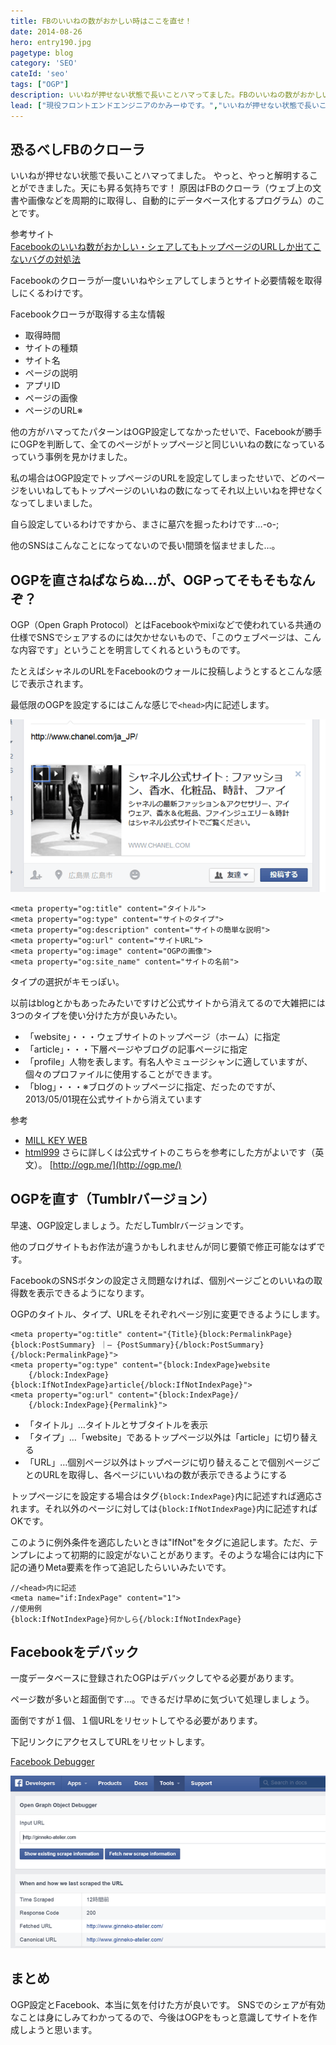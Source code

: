 ```yaml
---
title: FBのいいねの数がおかしい時はここを直せ！
date: 2014-08-26
hero: entry190.jpg
pagetype: blog
category: 'SEO'
cateId: 'seo'
tags: ["OGP"]
description: いいねが押せない状態で長いことハマってました。FBのいいねの数がおかしい時の修正方法について綴ります！やっと、やっと解明することができました。天にも昇る気持ちです！
lead: ["現役フロントエンドエンジニアのかみーゆです。","いいねが押せない状態で長いことハマってました。FBのいいねの数がおかしい時の修正方法について綴ります！やっと、やっと解明することができました。天にも昇る気持ちです！"]
---
```

## 恐るべしFBのクローラ
いいねが押せない状態で長いことハマってました。
やっと、やっと解明することができました。天にも昇る気持ちです！
原因はFBのクローラ（ウェブ上の文書や画像などを周期的に取得し、自動的にデータベース化するプログラム）のことです。

参考サイト<br>
[Facebookのいいね数がおかしい・シェアしてもトップページのURLしか出てこないバグの対処法](https://ushigyu.net/2012/05/11/fix_facebook_number_of_like/)

Facebookのクローラが一度いいねやシェアしてしまうとサイト必要情報を取得しにくるわけです。

Facebookクローラが取得する主な情報

* 取得時間
* サイトの種類
* サイト名
* ページの説明
* アプリID
* ページの画像
* ページのURL※

他の方がハマってたパターンはOGP設定してなかったせいで、Facebookが勝手にOGPを判断して、全てのページがトップページと同じいいねの数になっているっていう事例を見かけました。

私の場合はOGP設定でトップページのURLを設定してしまったせいで、どのページをいいねしてもトップページのいいねの数になってそれ以上いいねを押せなくなってしまいました。

自ら設定しているわけですから、まさに墓穴を掘ったわけです…-o-;

他のSNSはこんなことになってないので長い間頭を悩ませました…。

## OGPを直さねばならぬ…が、OGPってそもそもなんぞ？
OGP（Open Graph Protocol）とはFacebookやmixiなどで使われている共通の仕様でSNSでシェアするのには欠かせないもので、「このウェブページは、こんな内容です」ということを明言してくれるというものです。

たとえばシャネルのURLをFacebookのウォールに投稿しようとするとこんな感じで表示されます。

最低限のOGPを設定するにはこんな感じで`<head>`内に記述します。

![シャネルのURLをFacebookのウォール](./images/2014/entry190-1.png)

```
<meta property="og:title" content="タイトル">
<meta property="og:type" content="サイトのタイプ">
<meta property="og:description" content="サイトの簡単な説明">
<meta property="og:url" content="サイトURL">
<meta property="og:image" content="OGPの画像">
<meta property="og:site_name" content="サイトの名前">
```
タイプの選択がキモっぽい。

以前はblogとかもあったみたいですけど公式サイトから消えてるので大雑把には3つのタイプを使い分けた方が良いみたい。

* 「website」・・・ウェブサイトのトップページ（ホーム）に指定
* 「article」・・・下層ページやブログの記事ページに指定
* 「profile」人物を表します。有名人やミュージシャンに適していますが、個々のプロファイルに使用することができます。
* 「blog」・・・※ブログのトップページに指定、だったのですが、2013/05/01現在公式サイトから消えています

参考
* [MILL KEY WEB](http://millkeyweb.com/facebook-ogp/)
* [html999](http://html999.sitemix.jp/)
さらに詳しくは公式サイトのこちらを参考にした方がよいです（英文）。
[http://ogp.me/](http://ogp.me/)

## OGPを直す（Tumblrバージョン）
早速、OGP設定しましょう。ただしTumblrバージョンです。

他のブログサイトもお作法が違うかもしれませんが同じ要領で修正可能なはずです。

FacebookのSNSボタンの設定さえ問題なければ、個別ページごとのいいねの取得数を表示できるようになります。

OGPのタイトル、タイプ、URLをそれぞれページ別に変更できるようにします。
```
<meta property="og:title" content="{Title}{block:PermalinkPage}{block:PostSummary} ｜— {PostSummary}{/block:PostSummary}{/block:PermalinkPage}">
<meta property="og:type" content="{block:IndexPage}website
	{/block:IndexPage}{block:IfNotIndexPage}article{/block:IfNotIndexPage}">
<meta property="og:url" content="{block:IndexPage}/
	{/block:IndexPage}{Permalink}">
```

* 「タイトル」…タイトルとサブタイトルを表示
* 「タイプ」…「website」であるトップページ以外は「article」に切り替える
* 「URL」…個別ページ以外はトップページに切り替えることで個別ページごとのURLを取得し、各ページにいいねの数が表示できるようにする

トップページにを設定する場合はタグ`{block:IndexPage}`内に記述すれば適応されます。それ以外のページに対しては`{block:IfNotIndexPage}`内に記述すればOKです。

このように例外条件を適応したいときは"IfNot"をタグに追記します。ただ、テンプレによって初期的に設定がないことがあります。そのような場合には<head>内に下記の通りMeta要素を作って追記したらいいみたいです。

```
//<head>内に記述
<meta name="if:IndexPage" content="1">
//使用例
{block:IfNotIndexPage}何かしら{/block:IfNotIndexPage}
```

## Facebookをデバック
一度データベースに登録されたOGPはデバックしてやる必要があります。

ページ数が多いと超面倒です…。できるだけ早めに気づいて処理しましょう。

面倒ですが１個、１個URLをリセットしてやる必要があります。

下記リンクにアクセスしてURLをリセットします。

[Facebook Debugger](https://developers.facebook.com/tools/debug)

![Facebook Debugger](./images/2014/entry190-2.png)

## まとめ
OGP設定とFacebook、本当に気を付けた方が良いです。
SNSでのシェアが有効なことは身にしみてわかってるので、今後はOGPをもっと意識してサイトを作成しようと思います。
